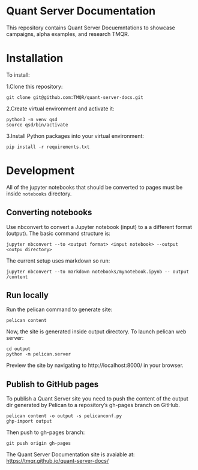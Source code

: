# Quant Server Documentation

This repository contains Quant Server Docuemntations to showcase campaigns, alpha examples, and research TMQR.

# Installation

To install:

1.Clone this repository:
```
git clone git@github.com:TMQR/quant-server-docs.git
```
2.Create virtual environment and activate it:
```
python3 -m venv qsd
source qsd/bin/activate
```
3.Install Python packages into your virtual environment: 
```
pip install -r requirements.txt
```
# Development

All of the jupyter notebooks that should be converted to pages must be inside `notebooks` directory. 


## Converting notebooks 

Use nbconvert to convert a Jupyter notebook (input) to a a different format (output). The basic command structure is:

```
jupyter nbconvert --to <output format> <input notebook> --output <outpu directory>
```
The current setup uses markdown so run:

```
jupyter nbconvert --to markdown notebooks/mynotebook.ipynb -- output /content
```

## Run locally

Run the pelican command to generate site:

```
pelican content
```
Now, the site is generated inside output directory. To launch pelican web server:

```
cd output
python -m pelican.server
```
Preview the site by navigating to http://localhost:8000/ in your browser.

## Publish to GitHub pages

To publish a Quant Server site you need to push the content of the output dir generated by Pelican to a repository’s gh-pages branch on GitHub.

```
pelican content -o output -s pelicanconf.py
ghp-import output
```
Then push to gh-pages branch:
```
git push origin gh-pages
```
The Quant Server Documentation site is avaiable at: https://tmqr.github.io/quant-server-docs/
